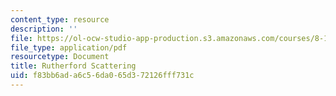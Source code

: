 ```yaml
---
content_type: resource
description: ''
file: https://ol-ocw-studio-app-production.s3.amazonaws.com/courses/8-13-14-experimental-physics-i-ii-junior-lab-fall-2016-spring-2017/f83bb6ada6c56da065d372126fff731c_MIT8_13-14F16-S17exp15.pdf
file_type: application/pdf
resourcetype: Document
title: Rutherford Scattering
uid: f83bb6ad-a6c5-6da0-65d3-72126fff731c
---
```

